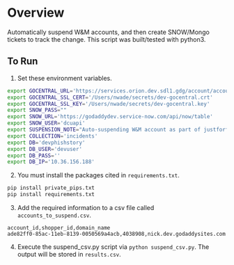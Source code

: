 # Overview
Automatically suspend W&M accounts, and then create SNOW/Mongo tickets to track the change. This script was built/tested with python3.

## To Run
1. Set these environment variables.
```sh
export GOCENTRAL_URL='https://services.orion.dev.sdl1.gdg/account/accountoperations.asmx'
export GOCENTRAL_SSL_CERT='/Users/nwade/secrets/dev-gocentral.crt'
export GOCENTRAL_SSL_KEY='/Users/nwade/secrets/dev-gocentral.key'
export SNOW_PASS=""
export SNOW_URL='https://godaddydev.service-now.com/api/now/table'
export SNOW_USER='dcuapi'
export SUSPENSION_NOTE="Auto-suspending W&M account as part of justforfans phishing cleanup"
export COLLECTION='incidents'
export DB='devphishstory'
export DB_USER='devuser'
export DB_PASS=''
export DB_IP='10.36.156.188'
```
2. You must install the packages cited in `requirements.txt`. 
```sh
pip install private_pips.txt
pip install requirements.txt
```
3. Add the required information to a csv file called `accounts_to_suspend.csv`.
```csv
account_id,shopper_id,domain_name
ade82ff0-85ac-11eb-8139-0050569a4acb,4038908,nick.dev.godaddysites.com
```
4. Execute the suspend_csv.py script via `python suspend_csv.py`. The output will be stored in `results.csv`.
